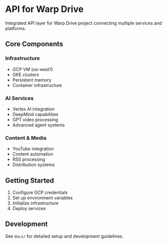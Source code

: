 # API for Warp Drive

Integrated API layer for Warp Drive project connecting multiple services and platforms.

## Core Components

### Infrastructure
- GCP VM (us-west1)
- GKE clusters
- Persistent memory
- Container infrastructure

### AI Services
- Vertex AI integration
- DeepMind capabilities
- GPT video processing
- Advanced agent systems

### Content & Media
- YouTube integration
- Content automation
- RSS processing
- Distribution systems

## Getting Started

1. Configure GCP credentials
2. Set up environment variables
3. Initialize infrastructure
4. Deploy services

## Development

See `docs/` for detailed setup and development guidelines.